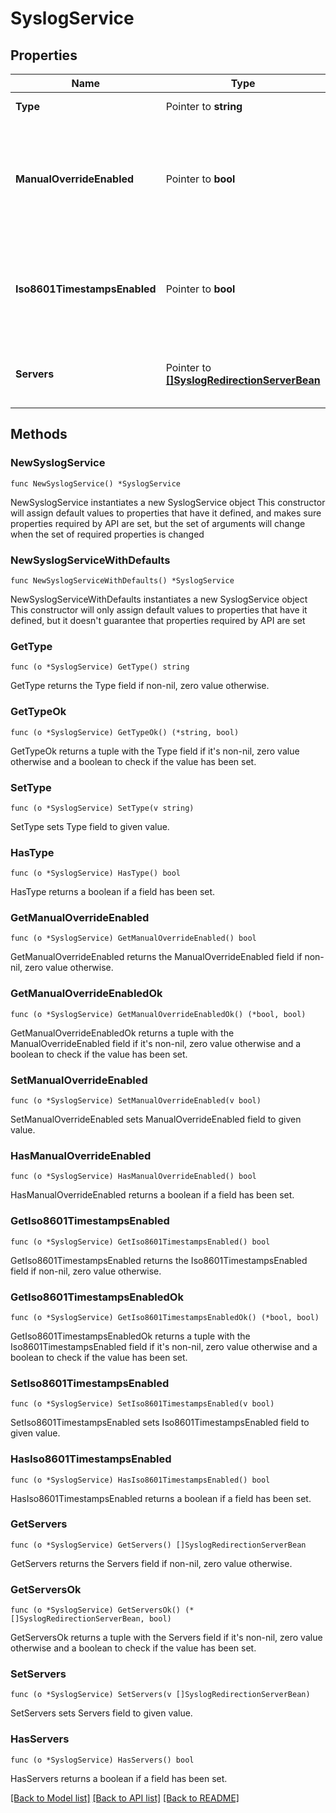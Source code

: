 # SyslogService

## Properties

Name | Type | Description | Notes
------------ | ------------- | ------------- | -------------
**Type** | Pointer to **string** | The resource type. | [optional] 
**ManualOverrideEnabled** | Pointer to **bool** | Indicates whether the syslog redirection service configuration has been manually overridden. | [optional] [readonly] 
**Iso8601TimestampsEnabled** | Pointer to **bool** | Indicates whether the ISO 8601 date time format is used when logging timestamps. | [optional] 
**Servers** | Pointer to [**[]SyslogRedirectionServerBean**](SyslogRedirectionServerBean.md) | The list of servers to redirect syslog messages to. | [optional] 

## Methods

### NewSyslogService

`func NewSyslogService() *SyslogService`

NewSyslogService instantiates a new SyslogService object
This constructor will assign default values to properties that have it defined,
and makes sure properties required by API are set, but the set of arguments
will change when the set of required properties is changed

### NewSyslogServiceWithDefaults

`func NewSyslogServiceWithDefaults() *SyslogService`

NewSyslogServiceWithDefaults instantiates a new SyslogService object
This constructor will only assign default values to properties that have it defined,
but it doesn't guarantee that properties required by API are set

### GetType

`func (o *SyslogService) GetType() string`

GetType returns the Type field if non-nil, zero value otherwise.

### GetTypeOk

`func (o *SyslogService) GetTypeOk() (*string, bool)`

GetTypeOk returns a tuple with the Type field if it's non-nil, zero value otherwise
and a boolean to check if the value has been set.

### SetType

`func (o *SyslogService) SetType(v string)`

SetType sets Type field to given value.

### HasType

`func (o *SyslogService) HasType() bool`

HasType returns a boolean if a field has been set.

### GetManualOverrideEnabled

`func (o *SyslogService) GetManualOverrideEnabled() bool`

GetManualOverrideEnabled returns the ManualOverrideEnabled field if non-nil, zero value otherwise.

### GetManualOverrideEnabledOk

`func (o *SyslogService) GetManualOverrideEnabledOk() (*bool, bool)`

GetManualOverrideEnabledOk returns a tuple with the ManualOverrideEnabled field if it's non-nil, zero value otherwise
and a boolean to check if the value has been set.

### SetManualOverrideEnabled

`func (o *SyslogService) SetManualOverrideEnabled(v bool)`

SetManualOverrideEnabled sets ManualOverrideEnabled field to given value.

### HasManualOverrideEnabled

`func (o *SyslogService) HasManualOverrideEnabled() bool`

HasManualOverrideEnabled returns a boolean if a field has been set.

### GetIso8601TimestampsEnabled

`func (o *SyslogService) GetIso8601TimestampsEnabled() bool`

GetIso8601TimestampsEnabled returns the Iso8601TimestampsEnabled field if non-nil, zero value otherwise.

### GetIso8601TimestampsEnabledOk

`func (o *SyslogService) GetIso8601TimestampsEnabledOk() (*bool, bool)`

GetIso8601TimestampsEnabledOk returns a tuple with the Iso8601TimestampsEnabled field if it's non-nil, zero value otherwise
and a boolean to check if the value has been set.

### SetIso8601TimestampsEnabled

`func (o *SyslogService) SetIso8601TimestampsEnabled(v bool)`

SetIso8601TimestampsEnabled sets Iso8601TimestampsEnabled field to given value.

### HasIso8601TimestampsEnabled

`func (o *SyslogService) HasIso8601TimestampsEnabled() bool`

HasIso8601TimestampsEnabled returns a boolean if a field has been set.

### GetServers

`func (o *SyslogService) GetServers() []SyslogRedirectionServerBean`

GetServers returns the Servers field if non-nil, zero value otherwise.

### GetServersOk

`func (o *SyslogService) GetServersOk() (*[]SyslogRedirectionServerBean, bool)`

GetServersOk returns a tuple with the Servers field if it's non-nil, zero value otherwise
and a boolean to check if the value has been set.

### SetServers

`func (o *SyslogService) SetServers(v []SyslogRedirectionServerBean)`

SetServers sets Servers field to given value.

### HasServers

`func (o *SyslogService) HasServers() bool`

HasServers returns a boolean if a field has been set.


[[Back to Model list]](../README.md#documentation-for-models) [[Back to API list]](../README.md#documentation-for-api-endpoints) [[Back to README]](../README.md)


